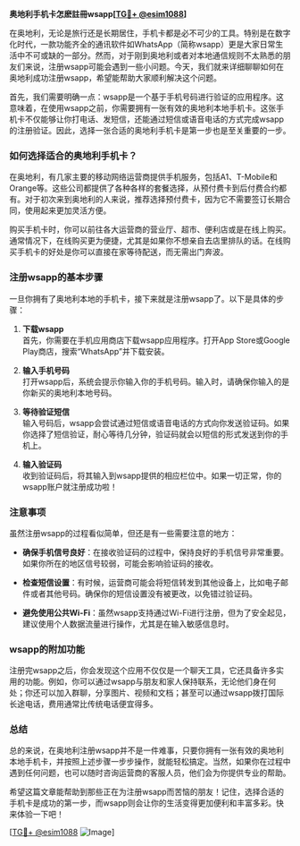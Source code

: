 **奥地利手机卡怎麽註冊wsapp[[TG💪+ @esim1088](https://t.me/s/esim1088)]**

在奥地利，无论是旅行还是长期居住，手机卡都是必不可少的工具。特别是在数字化时代，一款功能齐全的通讯软件如WhatsApp（简称wsapp）更是大家日常生活中不可或缺的一部分。然而，对于刚到奥地利或者对本地通信规则不太熟悉的朋友们来说，注册wsapp可能会遇到一些小问题。今天，我们就来详细聊聊如何在奥地利成功注册wsapp，希望能帮助大家顺利解决这个问题。

首先，我们需要明确一点：wsapp是一个基于手机号码进行验证的应用程序。这意味着，在使用wsapp之前，你需要拥有一张有效的奥地利本地手机卡。这张手机卡不仅能够让你打电话、发短信，还能通过短信或语音电话的方式完成wsapp的注册验证。因此，选择一张合适的奥地利手机卡是第一步也是至关重要的一步。

### 如何选择适合的奥地利手机卡？

在奥地利，有几家主要的移动网络运营商提供手机服务，包括A1、T-Mobile和Orange等。这些公司都提供了各种各样的套餐选择，从预付费卡到后付费合约都有。对于初次来到奥地利的人来说，推荐选择预付费卡，因为它不需要签订长期合同，使用起来更加灵活方便。

购买手机卡时，你可以前往各大运营商的营业厅、超市、便利店或是在线上购买。通常情况下，在线购买更为便捷，尤其是如果你不想亲自去店里排队的话。在线购买手机卡的好处是你可以直接在家等待配送，而无需出门奔波。

### 注册wsapp的基本步骤

一旦你拥有了奥地利本地的手机卡，接下来就是注册wsapp了。以下是具体的步骤：

1. **下载wsapp**  
   首先，你需要在手机应用商店下载wsapp应用程序。打开App Store或Google Play商店，搜索“WhatsApp”并下载安装。

2. **输入手机号码**  
   打开wsapp后，系统会提示你输入你的手机号码。输入时，请确保你输入的是你新买的奥地利本地号码。

3. **等待验证短信**  
   输入号码后，wsapp会尝试通过短信或语音电话的方式向你发送验证码。如果你选择了短信验证，耐心等待几分钟，验证码就会以短信的形式发送到你的手机上。

4. **输入验证码**  
   收到验证码后，将其输入到wsapp提供的相应栏位中。如果一切正常，你的wsapp账户就注册成功啦！

### 注意事项

虽然注册wsapp的过程看似简单，但还是有一些需要注意的地方：

- **确保手机信号良好**：在接收验证码的过程中，保持良好的手机信号非常重要。如果你所在的地区信号较弱，可能会影响验证码的接收。
  
- **检查短信设置**：有时候，运营商可能会将短信转发到其他设备上，比如电子邮件或者其他号码。确保你的短信设置没有被更改，以免错过验证码。

- **避免使用公共Wi-Fi**：虽然wsapp支持通过Wi-Fi进行注册，但为了安全起见，建议使用个人数据流量进行操作，尤其是在输入敏感信息时。

### wsapp的附加功能

注册完wsapp之后，你会发现这个应用不仅仅是一个聊天工具，它还具备许多实用的功能。例如，你可以通过wsapp与朋友和家人保持联系，无论他们身在何处；你还可以加入群聊，分享图片、视频和文档；甚至可以通过wsapp拨打国际长途电话，费用通常比传统电话便宜得多。

### 总结

总的来说，在奥地利注册wsapp并不是一件难事，只要你拥有一张有效的奥地利本地手机卡，并按照上述步骤一步步操作，就能轻松搞定。当然，如果你在过程中遇到任何问题，也可以随时咨询运营商的客服人员，他们会为你提供专业的帮助。

希望这篇文章能帮助到那些正在为注册wsapp而苦恼的朋友！记住，选择合适的手机卡是成功的第一步，而wsapp则会让你的生活变得更加便利和丰富多彩。快来体验一下吧！

[[TG💪+ @esim1088](https://t.me/s/esim1088) ![Image](https://i.postimg.cc/4NQfJmqS/Snipaste-2025-05-13-00-14-12.png)]
